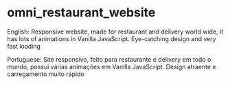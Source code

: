 # omni_restaurant_website
English: Responsive website, made for restaurant and delivery world wide, it has lots of animations in Vanilla JavaScript. Eye-catching design and very fast loading

Portuguese: 
Site responsivo, feito para restaurante e delivery em todo o mundo, possui várias animações em Vanilla JavaScript. Design atraente e carregamento muito rápido
